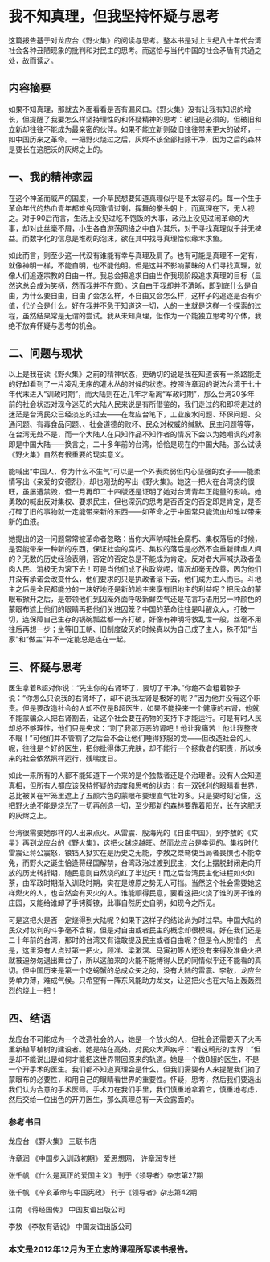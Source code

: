 # 我不知真理，但我坚持怀疑与思考
这篇报告基于对龙应台《野火集》的阅读与思考。整本书是对上世纪八十年代台湾社会各种丑陋现象的批判和对民主的思考。而这恰与当代中国的社会矛盾有共通之处，故而读之。


## 内容摘要
如果不知真理，那就去外面看看是否有漏风口。《野火集》没有让我有知识的增长，但提醒了我要怎么样坚持理性的和怀疑精神的思考：破旧是必须的，但破旧和立新却往往不能成为最亲密的伙伴。如果不能立新则破旧往往带来更大的破坏，一如中国历来之革命。一把野火烧过之后，灰烬不该全部扫除干净，因为之后的森林是要长在这肥沃的灰烬之上的。

## 一、我的精神家园
在这个神圣而威严的国度，一介草民想要知道真理似乎是不太容易的。每一个生于革命年代的热血青年都难免因激情过剩，挥舞的拳头朝上，而真理在下，无人视之。对于90后而言，生活上没见过吃不饱饭的大事，政治上没见过闹革命的大事，却对此丝毫不屑，小生各自游荡网络之中自为其乐，对于寻找真理似乎并无裨益。而数字化的信息是堆砌的泡沫，欲在其中找寻真理恰似缘木求鱼。

如此而言，则至少这一代没有谁能有幸与真理及肩了。也有可能是真理不一定有，就像神明一样，不能自明，也不能他明。但是这并不影响蒙昧的人们寻找真理，就像人们追逐宗教的自由一样。我总会把追求自由当作我现阶段追求真理的目标（显然这总会成为笑柄，然而我并不在意）。这自由于我却并不清晰，即到底什么是自由，为什么要自由，自由了会怎么样，不自由又会怎么样，这样子的追逐是否有价值，代价会是什么。好在我并不急于知道这一切，人的一生就是这样一个探索的过程，虽然结果常是无谓的尝试。我从未知真理，但作为一个能独立思考的个体，我绝不放弃怀疑与思考的机会。
## 二、问题与现状
以上是我在读《野火集》之前的精神状态，更确切的说是我在知道该有一条路能走的好却看到了一片凌乱无序的灌木丛的时候的状态。按照许章润的说法台湾于七十年代末进入“训政时期”，而大陆则在近几年才渐离“军政时期”，那么台湾20多年前的社会状态对现今迷茫的大陆人民来说是有所借鉴的，我们走过的和即将走过的迷茫是台湾民众已经淡忘的过去——在龙应台笔下，工业废水问题、环保问题、交通问题、有毒食品问题、、社会道德的败坏、民众对权威的缄默、民主问题等等，在台湾无处不是，而一个大陆人在只知作品不知作者的情况下会以为她嘲讽的对象即是中国大陆——换言之，二十多年前的台湾，恰恰是现在的中国大陆。那么试读《野火集》自然有很重要的现实意义。

能喊出“中国人，你为什么不生气”可以是一个外表柔弱但内心坚强的女子——能柔情写出《亲爱的安德烈》，却也刚劲的写出《野火集》。她这一把火在台湾烧的很旺，虽屡遭禁毁，但一月再印二十四版还是证明了她对台湾青年正能量的影响。她勇敢的喊出反对集权、要求民主，但也深沉的思考是否否定的否定即是肯定，是否打碎了旧的事物就一定能带来新的东西——如革命之于中国常只能流血却难以带来新的血液。

她提出的这一问题常常被革命者忽略：当你大声呐喊社会腐朽、集权落后的时候，是否能带来一种新的东西，保证社会的腐朽、集权的落后是必然不会重新肆虐人间的？无数的历史经验表明，否定的否定总是不能成为肯定。反对者大声喊执政者鱼肉人民、消极无为滚下去！可是当他们成了执政党呢，情况却毫无改善，因为他们并没有承诺会改变什么，他们要求的只是执政者滚下去，他们成为主人而已。斗地主之后是全民都能分的一块好地还是新的地主来享有旧地主的利益呢？把民众的蒙眼布掀开之后，是带领他们到囚笼外面呼吸新鲜空气还是花言巧语用另一种颜色的蒙眼布遮上他们的眼睛再把他们关进囚笼？中国的革命往往是叫醒众人，打破一切，连保障自己生存的锅碗瓢盆都一齐打破，好像有神明将救乱世一般，丝毫不用往后再想一步；坐等旧王朝、旧制度破灭的时候真以为自己成了主人，殊不知“当家”和“做主”并不一定能总是连在一起。
## 三、怀疑与思考
医生拿着B超对你说：“先生你的右肾坏了，要切了干净。”你绝不会粗着脖子说：“你怎么只说我的右肾坏了，却不说我左肾是极好的呢？”因为他并没有这个职责。但是要改造社会的人却不仅是B超医生，如果不能换来一个健康的右肾，他就不能蒙骗众人把右肾割去，让这个社会要在药物的支持下才能运行。可是有时人民却总不够理性，他们只是央求：“割了我那万恶的肾吧！他让我痛苦！他让我整夜不眠！”可他们并不管割了之后会不会让他们睡得舒服的觉——但改造社会的人呢，往往是个好的医生，把你批得体无完肤，却不能行一个拯救者的职责，所以换来的社会依然照样运行，残喘度日。

如此一来所有的人都不能知道下一个来的是个独裁者还是个治理者。没有人会知道真相，但所有人都应该保持怀疑的态度和思考的状态；有一双锐利的眼睛看世界，总比被关在牢笼里遮上了五颜六色的蒙眼布要理直气壮的多。只是要时刻记住，这把野火绝不能是烧光了一切再创造一切，至少那新的森林要靠着阳光，长在这肥沃的灰烬之上。

台湾很需要她那样的人出来点火。从雷震、殷海光的《自由中国》，到李敖的《文星》再到龙应台的《野火集》，这把火越烧越旺。然而龙应台是幸运的。集权时代雷震让蒋公震怒，锒铛入狱实在是历史之无能，李敖之桀骜使当局者畏惧也不能幸免，而野火之诞生恰逢蒋经国解禁，台湾政治过渡到民主，文化上摆脱封闭走向开放的历史转折期，随民意则自然烧的红了半边天！而之后台湾民主化进程如火如荼，由军政时期渐入训政时期，实在是燎原之势无人可挡。当然这个社会需要她这样燃火的人，也自然会有灭火的人。谁能顺得民意，要看这把火烧了谁的房子谁的庄园，又能给谁卸了手铐脚镣，此事自然历史自明，如现今之所见。

可是这把火是否一定烧得到大陆呢？如果下这样子的结论尚为时过早。中国大陆的民众对权利的斗争毫不含糊，但是对自由或者民主的概念却很模糊。好在我们还是二十年前的台湾，那时的台湾又有谁敢提及民主或者自由呢？但是令人惋惜的一点是，这里没有人点过第一把火，顾准、梁漱溟、马寅初等人还没有来得及准备火把就被迫匆匆退出舞台了，所以这舶来的火能不能博得人民的同情似乎还不能看的真切。但中国历来是第一个吃螃蟹的总成众矢之的，没有大陆的雷震、李敖，龙应台势单力薄，难成气候。只希望有一阵东风能助力龙女，让这把火也在大陆上轰轰烈烈的烧上一把！
## 四、结语
龙应台不可能成为一个改造社会的人，她是一个放火的人，但社会还需要灭了火再重新植草植树的建设者。她是站在高处，对民众大声疾呼：“看这畸形的世界！”但是却不能说出是如何才能把这世界带回原来的轨道。她是一个做B超的医生，不是一个开手术的医生。我们都不知道真理会是什么，但我们需要有人来提醒我们摘了蒙眼布的必要性，和用自己的眼睛看世界的重要性。怀疑，思考，然后我们要选出我们认为合意的手术医师。手术刀在我们手里，我们慎重地拿着它，慎重地考虑，然后交给一位出色的开刀医生，那么真理总有一天会露面的。
### 参考书目
龙应台 《野火集》  三联书店

许章润 《中国步入训政初期》 爱思想网， 许章润专栏

张千帆 《什么是真正的爱国主义》  刊于《领导者》杂志第27期

张千帆 《辛亥革命与中国宪政》  刊于《领导者》杂志第42期

江南  《蒋经国传》  中国友谊出版公司

李敖  《李敖有话说》 中国友谊出版公司


### **本文是2012年12月为王立志的课程所写读书报告。**
<!--stackedit_data:
eyJoaXN0b3J5IjpbLTIwODEzODEzMThdfQ==
-->